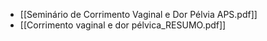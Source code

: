 - [[Seminário de Corrimento Vaginal e Dor Pélvia APS.pdf]]
- [[Corrimento vaginal e dor pélvica_RESUMO.pdf]]